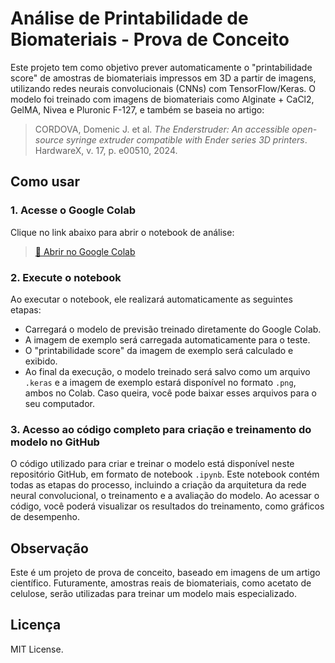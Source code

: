 # Análise de Printabilidade de Biomateriais - Prova de Conceito

Este projeto tem como objetivo prever automaticamente o "printabilidade score" de amostras de biomateriais impressos em 3D a partir de imagens, utilizando redes neurais convolucionais (CNNs) com TensorFlow/Keras. O modelo foi treinado com imagens de biomateriais como Alginate + CaCl2, GelMA, Nivea e Pluronic F-127, e também se baseia no artigo:

> CORDOVA, Domenic J. et al. *The Enderstruder: An accessible open-source syringe extruder compatible with Ender series 3D printers*. HardwareX, v. 17, p. e00510, 2024.

## Como usar

### 1. Acesse o Google Colab

Clique no link abaixo para abrir o notebook de análise:

> [🔗 Abrir no Google Colab](https://colab.research.google.com/drive/1fj3Lq4Kldte4dZBxzvhAABXbBwRNgMIu?usp=sharing)

### 2. Execute o notebook

Ao executar o notebook, ele realizará automaticamente as seguintes etapas:

- Carregará o modelo de previsão treinado diretamente do Google Colab.
- A imagem de exemplo será carregada automaticamente para o teste.
- O "printabilidade score" da imagem de exemplo será calculado e exibido.
- Ao final da execução, o modelo treinado será salvo como um arquivo `.keras` e a imagem de exemplo estará disponível no formato `.png`, ambos no Colab. Caso queira, você pode baixar esses arquivos para o seu computador.

### 3. Acesso ao código completo para criação e treinamento do modelo no GitHub

O código utilizado para criar e treinar o modelo está disponível neste repositório GitHub, em formato de notebook `.ipynb`. Este notebook contém todas as etapas do processo, incluindo a criação da arquitetura da rede neural convolucional, o treinamento e a avaliação do modelo. Ao acessar o código, você poderá visualizar os resultados do treinamento, como gráficos de desempenho.

## Observação

Este é um projeto de prova de conceito, baseado em imagens de um artigo científico. Futuramente, amostras reais de biomateriais, como acetato de celulose, serão utilizadas para treinar um modelo mais especializado.

## Licença

MIT License.
